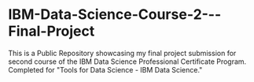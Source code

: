 # IBM-Data-Science-Course-2---Final-Project
This is a Public Repository showcasing my final project submission for second course of the IBM Data Science Professional Certificate Program. Completed for "Tools for Data Science - IBM Data Science."
